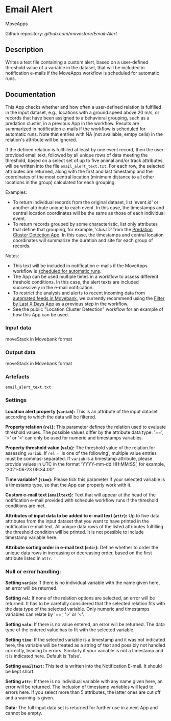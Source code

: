 # Email Alert
MoveApps

Github repository: *github.com/movestore/Email-Alert*

## Description
Writes a text file containing a custom alert, based on a user-defined threshold value of a variable in the dataset, that will be included in notification e-mails if the MoveApps workflow is scheduled for automatic runs.

## Documentation
This App checks whether and how often a user-defined relation is fulfilled in the input dataset, e.g., locations with a ground.speed above 20 m/s, or records that have been assigned to a behavioral grouping, such as a predation cluster, in a previous App in the workflow. Results are summarized in notification e-mails if the workflow is scheduled for automatic runs. Note that entries with NA (not available, emtpy cells) in the relation's attribute will be ignored.

If the defined relation is fullfilled at least by one event record, then the user-provided email text, followed by all unique rows of data meeting the threshold, based on a select set of up to five animal and/or track attributes, will be written into the file `email_alert_text.txt`. For each row, the selected attributes are returned, along with the first and last timestamp and the coordinates of the most central location (minimum distance to all other locations in the group) calculated for each grouping. 

Examples:
* To return individual records from the original dataset, list 'event.id' or another attribute unique to each event. In this case, the timestamps and central location coordinates will be the same as those of each individual event. 
* To return records grouped by some characteristic, list only attributes that define that grouping, for example, 'clus.ID' from the [Predation Cluster Detection App](https://www.moveapps.org/apps/browser/6ffc4b69-eebe-47dc-bb10-04ea0abaaf2b). In this case, the timestamps and central location coordinates will summarize the duration and site for each group of records.

Notes:
* This text will be included in notification e-mails if the MoveApps workflow is [scheduled for automatic runs](https://docs.moveapps.org/#/scheduled_runs). 
* The App can be used multiple times in a workflow to assess different threhold conditions. In this case, the alert texts are included successively in the e-mail notification. 
* To restrict the analysis and alerts to recent incoming data from [automated feeds in Movebank](https://www.movebank.org/cms/movebank-content/live-data-feeds), we currently recommend using the [Filter by Last X Days App](https://www.moveapps.org/apps/browser/861808be-fb15-4e03-af3d-533642ec797e) as a previous step in the workflow.  
* See the public "Location Cluster Detection" workflow for an example of how this App can be used.

### Input data
moveStack in Movebank format

### Output data
moveStack in Movebank format

### Artefacts
`email_alert_text.txt` 

### Settings
**Location alert property (`variab`):** This is an attribute of the input dataset according to which the data will be filtered.

**Property relation (`rel`):** This parameter defines the relation used to evaluate threshold values. The possible values differ by the attribute data type: '==', '>' or '<' can only be used for numeric and timestamps variables.

**Property threshold value (`valu`):** The threshold value of the relation for assessing `variab`. If `rel` = 'is one of the following', multiple value entries must be commas-separated. If `variab` is a timestamp attribute, please provide values in UTC in the format ‘YYYY-mm-dd HH:MM:SS’, for example, '2021-06-23 09:34:00"

**Time variable? (`time`):** Please tick this parameter if your selected variable is a timestamp type, so that the App can properly work with it.

**Custom e-mail text (`emailtext`):** Text that will appear at the head of the notification e-mail provided with schedule workflow runs if the threshold conditions are met.

**Attributes of input data to be added to e-mail text (`attr`):** Up to five data attributes from the input dataset that you want to have printed in the notification e-mail text. All unique data rows of the listed attributes fulfilling the threshold condition will be printed. It is not possible to include timestamp variable here.

**Attribute sorting order in e-mail text (`odir`):** Define whether to order the unique data rows in increasing or decreasing order, based on the first attribute listed in `attr`.

### Null or error handling:
**Setting `variab`:** If there is no individual variable with the name given here, an error will be returned.

**Setting `rel`:** If none of the relation options are selected, an error will be returned. It has to be carefully considered that the selected relation fits with the data type of the selected variable. Only numeric and timestamps variables can relate by '==', '>' or '<'.

**Setting `valu`:** If there is no value entered, an error will be returned. The data type of the entered value has to fit with the selected variable.

**Setting `time`:** If the selected variable is a timestamp and it was not indicated here, the variable will be treated as a string of text and possibly not handled correctly, leading to errors. Similarly if your variable is not a timestamp and it is indicated here. Default is 'false'.

**Setting `emailtext`:** This text is written into the Notification E-mail. It should be kept short.

**Setting `attr`:** If there is no individual variable with any name given here, an error will be returned. The inclusion of timestamp variables will lead to errors here. If you select more than 5 attributes, the latter ones are cut off and a warning is given.

**Data:** The full input data set is returned for further use in a next App and cannot be empty.
